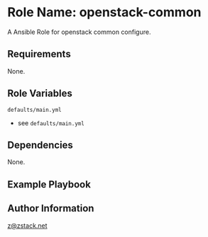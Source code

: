 # Role Name: openstack-common

A Ansible Role for openstack common configure.

## Requirements

None.

## Role Variables

`defaults/main.yml`

- see `defaults/main.yml`

## Dependencies

None.

## Example Playbook

## Author Information

z@zstack.net
